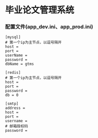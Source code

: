 # 毕业论文管理系统

### 配置文件(app_dev.ini、app_prod.ini)
```
[mysql]
# 第一个ip为主节点，以逗号隔开
host = 
port = 
userName = 
password = 
dbName = gtms

[redis]
# 第一个ip为主节点，以逗号隔开
host = 
port = 
password = 
db = 0

[smtp]
address = 
host = 
port = 
username = 
# 邮箱授权码
password = 

```
